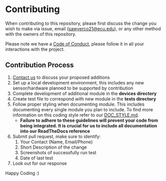 # Contributing

When contributing to this repository, please first discuss the change you wish to make via issue,
email (sawyerco21@ecu.edu), or any other method with the owners of this repository.

Please note we have a [Code of Conduct](https://github.com/esdn_sensing/esdn_sensing/blob/main/CODE_OF_CONDUCT.md), please follow it in all your interactions with the project.

## Contribution Process

1. [Contact us](https://community.iotei.org/t/esdn_sensing-python-library/14) to discuss your proposed additions
2. Set up a local development environment, this includes any new sensor/hardware planned to be supported by contribution
3. Complete development of additional module in the **devices directory**
4. Create test file to correspond with new module in the **tests directory**
5. Follow proper styling when documenting module. This includes documenting every single module you plan to include. To find more information on this coding style refer to our [DOC_STYLE.md](https://github.com/esdn_sensing/esdn_sensing/blob/main/docs/DOC_STYLE.md).
   * **Failure to adhere to these guidelines will prevent your code from being integrated. It is crucial for us to include all documentation into our ReadTheDocs reference**
6. Submit pull request, make sure to identify:
   1. Your Contact (Name, Email/Phone)
   2. Short Description of the change
   3. Screenshots of successfully run test
   4. Date of last test
7. Look out for our response
   
Happy Coding :) 
   

